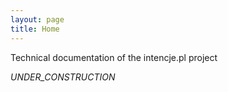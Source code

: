```yaml
---
layout: page
title: Home
---
```


Technical documentation of the intencje.pl project

_UNDER_CONSTRUCTION_
